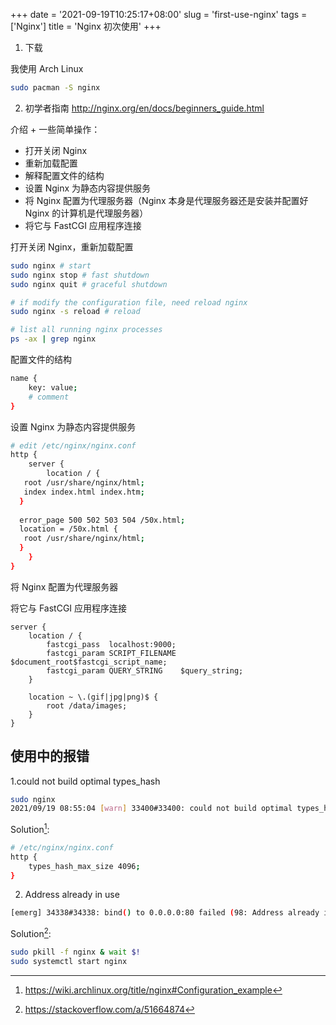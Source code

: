 +++
date = '2021-09-19T10:25:17+08:00'
slug = 'first-use-nginx'
tags = ['Nginx']
title = 'Nginx 初次使用'
+++

1. 下载

我使用 Arch Linux

```sh
sudo pacman -S nginx
```

2. 初学者指南 <http://nginx.org/en/docs/beginners_guide.html>

介绍 + 一些简单操作：

- 打开关闭 Nginx
- 重新加载配置
- 解释配置文件的结构
- 设置 Nginx 为静态内容提供服务
- 将 Nginx 配置为代理服务器（Nginx 本身是代理服务器还是安装并配置好 Nginx 的计算机是代理服务器）
- 将它与 FastCGI 应用程序连接

打开关闭 Nginx，重新加载配置

```sh
sudo nginx # start
sudo nginx stop # fast shutdown
sudo nginx quit # graceful shutdown

# if modify the configuration file, need reload nginx
sudo nginx -s reload # reload

# list all running nginx processes
ps -ax | grep nginx
```

配置文件的结构

```sh
name {
    key: value;
    # comment
}
```

设置 Nginx 为静态内容提供服务

```sh
# edit /etc/nginx/nginx.conf
http {
    server {
        location / {
   root /usr/share/nginx/html;
   index index.html index.htm;
  }
  
  error_page 500 502 503 504 /50x.html;
  location = /50x.html {
   root /usr/share/nginx/html;
  }
    }
}
```

将 Nginx 配置为代理服务器

将它与 FastCGI 应用程序连接

```example
server {
    location / {
        fastcgi_pass  localhost:9000;
        fastcgi_param SCRIPT_FILENAME $document_root$fastcgi_script_name;
        fastcgi_param QUERY_STRING    $query_string;
    }

    location ~ \.(gif|jpg|png)$ {
        root /data/images;
    }
}
```

## 使用中的报错

1.could not build optimal types_hash

```sh
sudo nginx
2021/09/19 08:55:04 [warn] 33400#33400: could not build optimal types_hash, you should increase either types_hash_max_size: 1024 or types_hash_bucket_size: 64; ignoring types_hash_bucket_size
```

Solution[^1]:

```sh
# /etc/nginx/nginx.conf
http {
    types_hash_max_size 4096;
}
```

2. Address already in use

```sh
[emerg] 34338#34338: bind() to 0.0.0.0:80 failed (98: Address already in use)
```

Solution[^2]:

```sh
sudo pkill -f nginx & wait $!
sudo systemctl start nginx
```

[^1]: https://wiki.archlinux.org/title/nginx#Configuration_example
[^2]: https://stackoverflow.com/a/51664874
